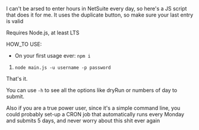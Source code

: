 I can't be arsed to enter hours in NetSuite every day, so here's a JS script that does it for me.
It uses the duplicate button, so make sure your last entry is valid

Requires Node.js, at least LTS

HOW_TO USE:

- On your first usage ever: `npm i`

1. `node main.js -u username -p password`

That's it.

You can use `-h` to see all the options like dryRun or numbers of day to submit.

Also if you are a true power user, since it's a simple command line, you could probably set-up a CRON job that automatically runs every Monday and submits 5 days, and never worry about this shit ever again
